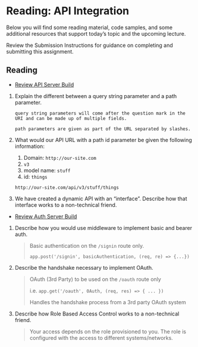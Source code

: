 Reading: API Integration
========================

Below you will find some reading material, code samples, and some additional resources that support today’s topic and the upcoming lecture.

Review the Submission Instructions for guidance on completing and submitting this assignment.

Reading
-------

*   [Review API Server Build](https://codefellows.github.io/code-401-javascript-guide/curriculum/apps-and-libraries/api-server/)

1.  Explain the different between a query string parameter and a path parameter.

    ```
    query string parameters will come after the question mark in the URI and can be made up of multiple fields.

    path parameters are given as part of the URL separated by slashes.
    ```

2.  What would our API URL with a path id parameter be given the following information:
    1.  Domain: `http://our-site.com`
    2.  `v3`
    3.  model name: `stuff`
    4.  id: `things`

    ```
    http://our-site.com/api/v3/stuff/things
    ```

3.  We have created a dynamic API with an “interface”. Describe how that interface works to a non-technical friend.

*   [Review Auth Server Build](https://codefellows.github.io/code-401-javascript-guide/curriculum/apps-and-libraries/auth-server/)

1.  Describe how you would use middleware to implement basic and bearer auth.

    > Basic authentication on the `/signin` route only.
    >
    > `app.post('/signin', basicAuthentication, (req, re) => {...})`

2.  Describe the handshake necessary to implement OAuth.

    > OAuth (3rd Party) to be used on the `/oauth` route only
    >
    > i.e. `app.get('/oauth', 0Auth, (req, res) => { ... })`
    >
    > Handles the handshake process from a 3rd party OAuth system

3.  Describe how Role Based Access Control works to a non-technical friend.

    > Your access depends on the role provisioned to you. The role is configured with the access to different systems/networks.
